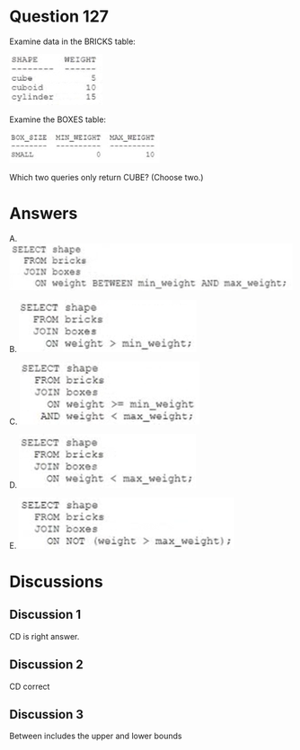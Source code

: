 # Question 127
Examine data in the BRICKS table:

![](../images/image38.png)
		
Examine the BOXES table:

![](../images/image39.png)
		
Which two queries only return CUBE? (Choose two.)

# Answers
A.
![](../images/image40.png)
		

B.
![](../images/image41.png)
		

C.
![](../images/image42.png)
		 

D.
![](../images/image43.png)
		 

E.
![](../images/image44.png)
		

# Discussions
## Discussion 1
CD is right answer.

## Discussion 2
CD correct

## Discussion 3
Between includes the upper and lower bounds

